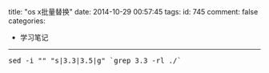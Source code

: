 title: "os x批量替换"
date: 2014-10-29 00:57:45
tags:
id: 745
comment: false
categories:
  - 学习笔记
---

<pre class="brush:cpp">sed -i "" "s|3.3|3.5|g" `grep 3.3 -rl ./`</pre>